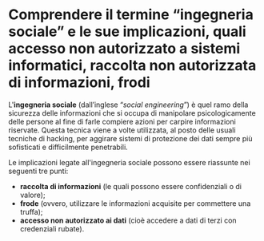# Comprendere il termine “ingegneria sociale” e le sue implicazioni, quali accesso non autorizzato a sistemi informatici, raccolta non autorizzata di informazioni, frodi

L'**ingegneria sociale** (dall’inglese “_social engineering_”) è quel ramo della sicurezza delle informazioni che si occupa di manipolare psicologicamente
delle persone al fine di farle compiere azioni per carpire informazioni riservate. Questa tecnica viene a volte utilizzata, al posto delle usuali tecniche
di hacking, per aggirare sistemi di protezione dei dati sempre più sofisticati e difficilmente penetrabili.

Le implicazioni legate all'ingegneria sociale possono essere riassunte nei seguenti tre punti:

* **raccolta di informazioni** (le quali possono essere confidenziali o di valore);
* **frode** (ovvero, utilizzare le informazioni acquisite per commettere una truffa);
* **accesso non autorizzato ai dati** (cioè accedere a dati di terzi con credenziali rubate).
